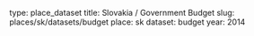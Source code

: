 type: place_dataset
title: Slovakia / Government Budget
slug: places/sk/datasets/budget
place: sk
dataset: budget
year: 2014
